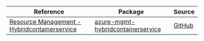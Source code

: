 | Reference | Package | Source |
|---|---|---|
|[Resource Management - Hybridcontainerservice](mgmt-hybridcontainerservice-readme.md)|[azure-mgmt-hybridcontainerservice](https://pypi.org/project/azure-mgmt-hybridcontainerservice)|[GitHub](https://github.com/Azure/azure-sdk-for-python/blob/main/sdk/hybridcontainerservice/azure-mgmt-hybridcontainerservice)|
